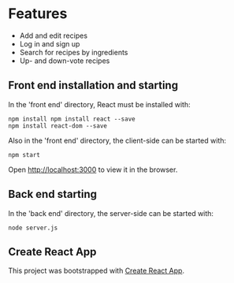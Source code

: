 # Features
* Add and edit recipes
* Log in and sign up
* Search for recipes by ingredients
* Up- and down-vote recipes



## Front end installation and starting

In the 'front end' directory, React must be installed with:

```
npm install npm install react --save
npm install react-dom --save
```

Also in the 'front end' directory, the client-side can be started with:

```npm start```

Open [http://localhost:3000](http://localhost:3000) to view it in the browser.



## Back end starting

In the 'back end' directory, the server-side can be started with:

```node server.js```



## Create React App

This project was bootstrapped with [Create React App](https://github.com/facebook/create-react-app).
